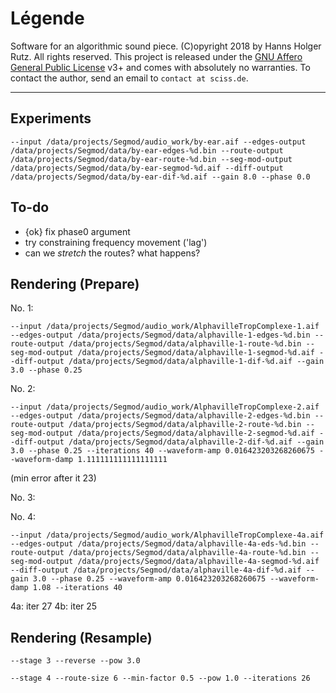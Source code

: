 # Légende

Software for an algorithmic sound piece. (C)opyright 2018 by Hanns Holger Rutz. All rights reserved.
This project is released under the
[GNU Affero General Public License](https://git.iem.at/sciss/Legende/blob/master/LICENSE) v3+ and 
comes with absolutely no warranties.
To contact the author, send an email to `contact at sciss.de`.

--------------

## Experiments

    --input /data/projects/Segmod/audio_work/by-ear.aif --edges-output /data/projects/Segmod/data/by-ear-edges-%d.bin --route-output /data/projects/Segmod/data/by-ear-route-%d.bin --seg-mod-output /data/projects/Segmod/data/by-ear-segmod-%d.aif --diff-output /data/projects/Segmod/data/by-ear-dif-%d.aif --gain 8.0 --phase 0.0

## To-do

- {ok} fix phase0 argument
- try constraining frequency movement ('lag')
- can we _stretch_ the routes? what happens?

## Rendering (Prepare)

No. 1:

    --input /data/projects/Segmod/audio_work/AlphavilleTropComplexe-1.aif --edges-output /data/projects/Segmod/data/alphaville-1-edges-%d.bin --route-output /data/projects/Segmod/data/alphaville-1-route-%d.bin --seg-mod-output /data/projects/Segmod/data/alphaville-1-segmod-%d.aif --diff-output /data/projects/Segmod/data/alphaville-1-dif-%d.aif --gain 3.0 --phase 0.25

No. 2:

    --input /data/projects/Segmod/audio_work/AlphavilleTropComplexe-2.aif --edges-output /data/projects/Segmod/data/alphaville-2-edges-%d.bin --route-output /data/projects/Segmod/data/alphaville-2-route-%d.bin --seg-mod-output /data/projects/Segmod/data/alphaville-2-segmod-%d.aif --diff-output /data/projects/Segmod/data/alphaville-2-dif-%d.aif --gain 3.0 --phase 0.25 --iterations 40 --waveform-amp 0.016423203268260675 --waveform-damp 1.111111111111111111

(min error after it 23)

No. 3:



No. 4:

    --input /data/projects/Segmod/audio_work/AlphavilleTropComplexe-4a.aif --edges-output /data/projects/Segmod/data/alphaville-4a-eds-%d.bin --route-output /data/projects/Segmod/data/alphaville-4a-route-%d.bin --seg-mod-output /data/projects/Segmod/data/alphaville-4a-segmod-%d.aif --diff-output /data/projects/Segmod/data/alphaville-4a-dif-%d.aif --gain 3.0 --phase 0.25 --waveform-amp 0.016423203268260675 --waveform-damp 1.08 --iterations 40

4a: iter 27
4b: iter 25

## Rendering (Resample)

    --stage 3 --reverse --pow 3.0
    
    --stage 4 --route-size 6 --min-factor 0.5 --pow 1.0 --iterations 26
